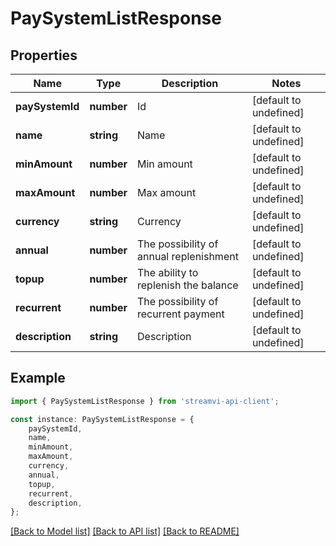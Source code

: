 # PaySystemListResponse


## Properties

Name | Type | Description | Notes
------------ | ------------- | ------------- | -------------
**paySystemId** | **number** | Id | [default to undefined]
**name** | **string** | Name | [default to undefined]
**minAmount** | **number** | Min amount | [default to undefined]
**maxAmount** | **number** | Max amount | [default to undefined]
**currency** | **string** | Currency | [default to undefined]
**annual** | **number** | The possibility of annual replenishment | [default to undefined]
**topup** | **number** | The ability to replenish the balance | [default to undefined]
**recurrent** | **number** | The possibility of recurrent payment | [default to undefined]
**description** | **string** | Description | [default to undefined]

## Example

```typescript
import { PaySystemListResponse } from 'streamvi-api-client';

const instance: PaySystemListResponse = {
    paySystemId,
    name,
    minAmount,
    maxAmount,
    currency,
    annual,
    topup,
    recurrent,
    description,
};
```

[[Back to Model list]](../README.md#documentation-for-models) [[Back to API list]](../README.md#documentation-for-api-endpoints) [[Back to README]](../README.md)
